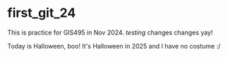 # first_git_24

This is practice for GIS495 in Nov 2024.
*testing* changes changes yay!

Today is Halloween, boo! It's Halloween in 2025 and I have no costume :/
